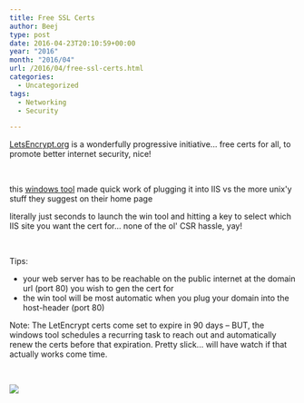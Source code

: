 ```yaml
---
title: Free SSL Certs
author: Beej
type: post
date: 2016-04-23T20:10:59+00:00
year: "2016"
month: "2016/04"
url: /2016/04/free-ssl-certs.html
categories:
  - Uncategorized
tags:
  - Networking
  - Security

---
```

[LetsEncrypt.org][1] is a wonderfully progressive initiative... free certs for all, to promote better internet security, nice!
  
&nbsp;

this [windows tool][2] made quick work of plugging it into IIS vs the more unix'y stuff they suggest on their home page
  
literally just seconds to launch the win tool and hitting a key to select which IIS site you want the cert for... none of the ol' CSR hassle, yay!
  
&nbsp;

Tips:

  * your web server has to be reachable on the public internet at the domain url (port 80) you wish to gen the cert for
  * the win tool will be most automatic when you plug your domain into the host-header (port 80)

Note: The LetEncrypt certs come set to expire in 90 days &#8211; BUT, the windows tool schedules a recurring task to reach out and automatically renew the certs before that expiration. Pretty slick... will have watch if that actually works come time.
  
&nbsp;

![][3]

 [1]: https://letsencrypt.org/
 [2]: https://github.com/Lone-Coder/letsencrypt-win-simple/releases
 [3]: https://4.bp.blogspot.com/-Tv2dQID6uy0/VyzFs5QhGuI/AAAAAAAAUGo/7OIzf8z-Y1gE2hxQVHP5gfVyFlJSr8RiwCLcB/s1600/RDS%2BMods%2BRound%2B2_Page_02_Image_0001.png